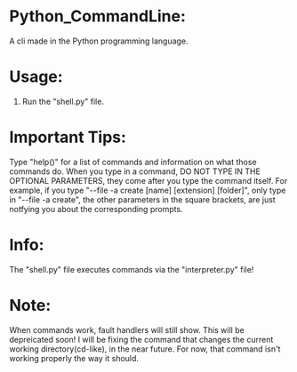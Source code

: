 # Python_CommandLine:
A cli made in the Python programming language.

# Usage:
1) Run the "shell.py" file.

# Important Tips:
Type "help()" for a list of commands and information on what those commands do.
When you type in a command, DO NOT TYPE IN THE OPTIONAL PARAMETERS, they come after you type the command itself.
For example, if you type "--file -a create [name] [extension] [folder]", only type in "--file -a create", the other parameters in the square brackets, are just notfying you about the corresponding prompts.

# Info:
The "shell.py" file executes commands via the "interpreter.py" file!

# Note:
When commands work, fault handlers will still show.
This will be depreicated soon!
I will be fixing the command that changes the current working directory(cd-like), in the near future.
For now, that command isn't working properly the way it should.
